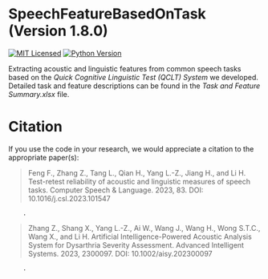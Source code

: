 # SpeechFeatureBasedOnTask (Version 1.8.0)

 [![MIT Licensed](https://img.shields.io/badge/License-MIT-blue.svg?style=flat)](https://opensource.org/licenses/GPL-3.0) [![Python Version](https://img.shields.io/badge/Python-3.x-orange.svg)](https://www.python.org/)

Extracting acoustic and linguistic features from common speech tasks based on the *Quick Cognitive Linguistic Test (QCLT) System* we developed. Detailed task and feature descriptions can be found in the *Task and Feature Summary.xlsx* file.

# Citation

If you use the code in your research, we would appreciate a citation to the appropriate paper(s):

> Feng F., Zhang Z., Tang L., Qian H., Yang L.-Z., Jiang H., and Li H. Test-retest reliability of acoustic and linguistic measures of speech tasks. Computer Speech & Language. 2023, 83. DOI: 10.1016/j.csl.2023.101547
        
        .
> Zhang Z., Shang X., Yang L.-Z., Ai W., Wang J., Wang H., Wong S.T.C., Wang X., and Li H. Artificial Intelligence-Powered Acoustic Analysis System for Dysarthria Severity Assessment. Advanced Intelligent Systems. 2023, 2300097. DOI: 10.1002/aisy.202300097
        
        .
